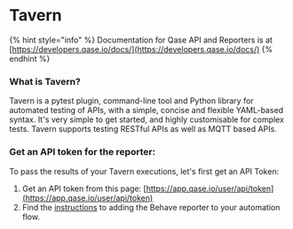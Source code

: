 # Tavern

{% hint style="info" %}
Documentation for Qase API and Reporters is at [https://developers.qase.io/docs/](https://developers.qase.io/docs/)
{% endhint %}

### What is Tavern?

Tavern is a pytest plugin, command-line tool and Python library for automated testing of APIs, with a simple, concise and flexible YAML-based syntax. It's very simple to get started, and highly customisable for complex tests. Tavern supports testing RESTful APIs as well as MQTT based APIs.

### Get an API token for the reporter:

To pass the results of your Tavern executions, let's first get an API Token:

1. Get an API token from this page: [https://app.qase.io/user/api/token](https://app.qase.io/user/api/token)
2. Find the [instructions](https://github.com/qase-tms/qase-python/tree/main/qase-tavern) to adding the Behave reporter to your automation flow.

